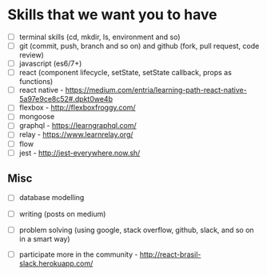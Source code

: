 # Skills that we want you to have

- [ ] terminal skills (cd, mkdir, ls, environment and so)
- [ ] git (commit, push, branch and so on) and github (fork, pull request, code review)
- [ ] javascript (es6/7+)
- [ ] react (component lifecycle, setState, setState callback, props as functions)
- [ ] react native - https://medium.com/entria/learning-path-react-native-5a97e9ce8c52#.dpkt0we4b
- [ ] flexbox - http://flexboxfroggy.com/
- [ ] mongoose
- [ ] graphql - https://learngraphql.com/
- [ ] relay - https://www.learnrelay.org/
- [ ] flow
- [ ] jest - http://jest-everywhere.now.sh/

## Misc
- [ ] database modelling
- [ ] writing (posts on medium)
- [ ] problem solving (using google, stack overflow, github, slack, and so on in a smart way)
- [ ] participate more in the community - http://react-brasil-slack.herokuapp.com/

